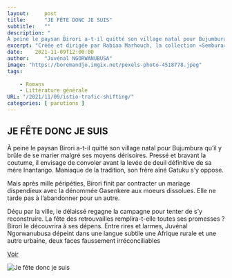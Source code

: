 ```yaml
---
layout:     post
title:      "JE FÊTE DONC JE SUIS"
subtitle:   ""
description: "
À peine le paysan Birori a-t-il quitté son village natal pour Bujumbura qu’il y brûle de se marier malgré ses moyens dérisoires. Pressé et bravant la coutume, il envisage de convoler avant la levée de deuil définitive de sa mère Inantango.Maniaque de la tradition, son frère aîné Gatuku s’y oppose. Mais après mille péripéties, Birori finit par contracter un mariage dispendieux avec la dénommée Gasenkere aux moeurs dissolues. Elle ne tarde pas à l’abandonner pour un autre.Déçu par la ville, le délaissé regagne la campagne pour tenter de s’y reconstruire.La fête des retrouvailles remplira-t-elle toutes ses promesses ? "
excerpt: "Créée et dirigée par Rabiaa Marhouch, la collection «Sembura» est soutenue par la Fondation Corymbo, Zürich, Suisse."
date:    2021-11-09T12:00:00
author:     "Juvénal NGORWANUBUSA"
image: "https://boremandjo.imgix.net/pexels-photo-4518778.jpeg"
tags:
  
    - Romans
    - Littérature générale
URL: "/2021/11/09/istio-trafic-shifting/"
categories: [ parutions ]
---
```


## JE FÊTE DONC JE SUIS

À peine le paysan Birori a-t-il quitté son village natal pour Bujumbura qu’il y brûle de se marier malgré ses moyens dérisoires. Pressé et bravant la coutume, il envisage de convoler avant la levée de deuil définitive de sa mère Inantango. Maniaque de la tradition, son frère aîné Gatuku s’y oppose. 

Mais après mille péripéties, Birori finit par contracter un mariage dispendieux avec la dénommée Gasenkere aux moeurs dissolues. Elle ne tarde pas à l’abandonner pour un autre. 

Déçu par la ville, le délaissé regagne la campagne pour tenter de s’y reconstruire. La fête des retrouvailles remplira-t-elle toutes ses promesses ? Birori le découvrira à ses dépens. Entre rires et larmes, Juvénal Ngorwanubusa dépeint dans une langue subtile une Afrique rurale et une autre urbaine, deux faces faussement irréconciliables


 [Voir](https://lacroiseedeschemins.ma/produit/je-fete-donc-je-suis/ )<BR>



![Je fête donc je suis](https://boremandjo.imgix.net/9789920753296_Je-f%C3%AAte-donc-je-suis.jpg)
